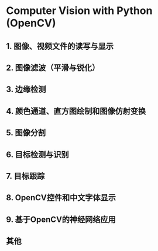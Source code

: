 # Computer Vision with Python (OpenCV)
## 1. 图像、视频文件的读写与显示
## 2. 图像滤波（平滑与锐化）
## 3. 边缘检测
## 4. 颜色通道、直方图绘制和图像仿射变换
## 5. 图像分割
## 6. 目标检测与识别
## 7. 目标跟踪
## 8. OpenCV控件和中文字体显示
## 9. 基于OpenCV的神经网络应用
## 其他
